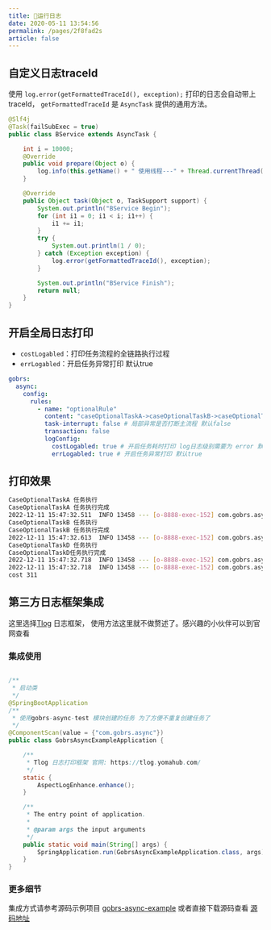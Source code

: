 ```yaml
---
title: 🧋运行日志
date: 2020-05-11 13:54:56
permalink: /pages/2f8fad2s
article: false
---
```


## 自定义日志traceId
使用 `log.error(getFormattedTraceId(), exception);` 打印的日志会自动带上 traceId， `getFormattedTraceId` 是 `AsyncTask` 提供的通用方法。

```java 
@Slf4j
@Task(failSubExec = true)
public class BService extends AsyncTask {

    int i = 10000;
    @Override
    public void prepare(Object o) {
        log.info(this.getName() + " 使用线程---" + Thread.currentThread().getName());
    }

    @Override
    public Object task(Object o, TaskSupport support) {
        System.out.println("BService Begin");
        for (int i1 = 0; i1 < i; i1++) {
            i1 += i1;
        }
        try {
            System.out.println(1 / 0);
        } catch (Exception exception) {
            log.error(getFormattedTraceId(), exception);
        }

        System.out.println("BService Finish");
        return null;
    }
}

```

## 开启全局日志打印
* `costLogabled`：打印任务流程的全链路执行过程
* `errLogabled`：开启任务异常打印 默认true
```yaml
gobrs:
  async:
    config:
      rules:
        - name: "optionalRule"
          content: "caseOptionalTaskA->caseOptionalTaskB->caseOptionalTaskC,caseOptionalTaskD->caseOptionalTaskE->caseOptionalTaskF"
          task-interrupt: false # 局部异常是否打断主流程 默认false
          transaction: false
          logConfig:
            costLogabled: true # 开启任务耗时打印 log日志级别需要为 error 默认true
            errLogabled: true # 开启任务异常打印 默认true

```
## 打印效果
```sh 
CaseOptionalTaskA 任务执行
CaseOptionalTaskA 任务执行完成
2022-12-11 15:47:32.511  INFO 13458 --- [o-8888-exec-152] com.gobrs.async.core.task.AsyncTask      :  <11781331511388032> [caseOptionalTaskA] execution
CaseOptionalTaskB 任务执行
CaseOptionalTaskB 任务执行完成
2022-12-11 15:47:32.613  INFO 13458 --- [o-8888-exec-152] com.gobrs.async.core.task.AsyncTask      :  <11781331511388032> [caseOptionalTaskB] execution
CaseOptionalTaskD 任务执行
CaseOptionalTaskD任务执行完成
2022-12-11 15:47:32.718  INFO 13458 --- [o-8888-exec-152] com.gobrs.async.core.task.AsyncTask      :  <11781331511388032> [caseOptionalTaskD] execution
2022-12-11 15:47:32.718  INFO 13458 --- [o-8888-exec-152] com.gobrs.async.core.TaskLoader          : 【ProcessTrace】Total cost: 311ms | traceId = 11781331511388032 | 【task】caseOptionalTaskA cost :102ms【state】：success; ->【task】caseOptionalTaskB cost :102ms【state】：success; ->【task】caseOptionalTaskD cost :105ms【state】：success; 
cost 311

```

## 第三方日志框架集成
这里选择[Tlog](https://tlog.yomahub.com/) 日志框架， 使用方法这里就不做赘述了。感兴趣的小伙伴可以到官网查看

### 集成使用
```java 

/**
 * 启动类
 */
@SpringBootApplication
/**
 * 使用gobrs-async-test 模块创建的任务 为了方便不重复创建任务了
 */
@ComponentScan(value = {"com.gobrs.async"})
public class GobrsAsyncExampleApplication {

    /**
     * Tlog 日志打印框架 官网: https://tlog.yomahub.com/
     */
    static {
        AspectLogEnhance.enhance();
    }

    /**
     * The entry point of application.
     *
     * @param args the input arguments
     */
    public static void main(String[] args) {
        SpringApplication.run(GobrsAsyncExampleApplication.class, args);
    }
}
```

### 更多细节

集成方式请参考源码示例项目 [gobrs-async-example](https://gitee.com/dromara/gobrs-async/tree/master/gobrs-async-example) 或者直接下载源码查看
[源码地址](https://gitee.com/dromara/gobrs-async)




